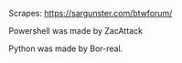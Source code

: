 Scrapes: https://sargunster.com/btwforum/

Powershell was made by ZacAttack

Python was made by Bor-real.
